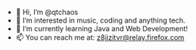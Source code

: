 - 👋 Hi, I’m @qtchaos
- 👀 I’m interested in music, coding and anything tech.
- 🌱 I’m currently learning Java and Web Development!
- 📫 You can reach me at: z8jizitvr@relay.firefox.com
